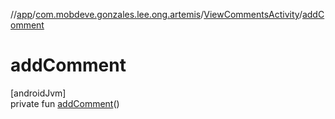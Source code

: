 //[app](../../../index.md)/[com.mobdeve.gonzales.lee.ong.artemis](../index.md)/[ViewCommentsActivity](index.md)/[addComment](add-comment.md)

# addComment

[androidJvm]\
private fun [addComment](add-comment.md)()

